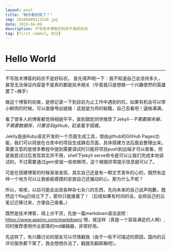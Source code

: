 ```yaml
---
layout: post
title: "被你看到我了！"
img: 20180409111540.jpg 
date: 2018-04-09
description: 不写技术博客的码农不是好码农 
tag: [first commit, 杂记]
---
```

# Hello World
------
不写技术博客的码农不是好码农。
首先得声明一下：我不知道自己会坚持多久，甚至无法保证内容是不是真的都是技术相关（毕竟我只是想做一个兴趣使然的英雄罢了~摊手）

做这个博客的初衷，是想记录一下到目前为止工作中遇到的坑，如果有机会可以带小鲜肉的时候，可以直接甩出链接：这就是为师的秘籍，自己去看吧！逼格满满。

看了很多人的博客都觉得相貌平平，直到蹉跎同学推荐了Jekyll--*不需要服务器，不需要数据库，只要会玩github*，赶紧着手搭建。

Jeklly是由Ruby语言开发的一个页面生成工具，借由github的GitHub Pages功能，我们可以将放在仓库中的项目生成静态页面，具体搭建方法后面会整理出来。需要注意的是很多教程中提到需要调试时只能将项目push到远端才可以查看，但是我尝试过后发现其实并不用，shell下jekyll serve命令是可以让我们完成本地调试的，不过需要通过gem安装一些依赖项，这个根据异常提示信息就可以了。

可是在搭建博客的时候渐渐发现，其实自己还是有一颗文艺青年的心的，既然有这样一个地方可以让我偷偷摸摸的安放自己还骚动的心，那为什么不呢？

所以，咳咳，以后可能会出现各种杂七杂八的东西，先向未来的自己说声抱歉，既然这个flag已经立下了，那你只能接着了！（后续如果有时间的话，会把自己的云笔记迁移过来，方便自己查看。）

既然是技术博客，得上点干货，先放一篇markdown语法说明：https://www.appinn.com/markdown/ 嗯，就这样（真是一个容易满足的人啊）, 同时推荐使用作业部落的md编辑器，非常好用。

先这样了，有兴趣讨论的朋友可以尽情戳我（由于一些不可描述的原因，国内的云评论服务都下架了，我会想想办法了，戳就先戳邮箱吧）。
